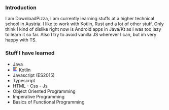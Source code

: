 ### Introduction
I am DownloadPizza, I am currently learning stuffs at a higher technical school in Austria.
I like to work with Kotlin, Rust and a lot of other stuff.
Only think I kind of dislike right now is Android apps in Java/Kt as I was too lazy to learn it so far. Also I try to 
avoid vanilla JS wherever I can, but im very happy with TS.

### Stuff I have learned
- Java
- <img src="https://raw.githubusercontent.com/downloadpizza/downloadpizza/master/images/kotlin.svg" width="15" height="15"  alt=""/> Kotlin
- Javascript (ES2015)
- Typescript
- HTML - Css - Js
- Object Oriented Programming
- Imperative Programming
- Basics of Functional Programming